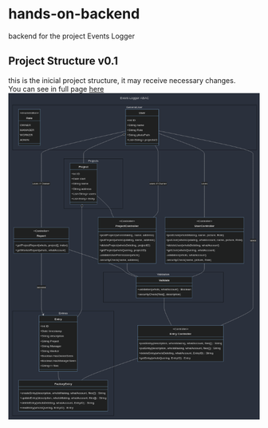 # hands-on-backend
 backend for the project Events Logger

## Project Structure v0.1
this is the inicial project structure, it may receive necessary changes.\
You can see in full page [here](https://mermaid.live/view#pako:eNqtV21vGjkQ_iuWpUpBB9ERoAkIRaIh10NXkjRRL9KVfvDtGvBlsVe2Ny2HyG_v2GvYXa_Ji9T9wuKZeTwvz4y9GxyJmOIBbrVaM66ZTugAXT5SrlufxGJBJRp9GF3MuBVHCVFqzMhCktWMI3jevUMxkzTSTPB8xTxfFNiJVgvdSPEfCAtJ8eZEqNC6EFxLkSRUekghFTRAmaIKsTm6_s7LJn-ThMVEU2NW6F_Cy3rG68ieisMt9CDCKeFk4SK6_hfsHvd4Ja2KxCD_QSIt5NrTfEHsu3NQcee_-a2lpRzoLU2FtHneZaZWhJJ9UM3bI6gDGXAuiaLsAS_O0S7PJIqoUsho1Wlhcn0gYgdVI0ABZHnqp_LrDOc7l3iGv20K_OGwkJyfF-u_pUJpa3oUUxVJlhq2N9H3pZioKXlgfGH-ED2KIpFx3URzllD19VsDfLzTEuRlsOzXYcU0oZrmcBZhbBbqGFZjMg5iLKguAXzOqLT2JZNSGba7DHOyoiolEbVSRtWmwoS8AJWOqCrYrbnQbL4-alQk2zIbcpxyA5RgLEYkKdml4I0ZrSfDImZp_IsR31qmAzAQafxcqQZ-w2z9RAYzOOEaTcbe4tgMUM2gyJqsUk-Ye4dKyQkr1KZ_WeiGalh4L-RDTfZBiIQSjv4kynb8HaX8sIrDDyjlewzP87JV0nWQ5W7eQaib8ojZnzV-Uh_3-nmxKpU2TeU89cwUjTLJ9PpiSaOHI0erZjnTjVp5A95-pJAekpiBufE5cAv7-u4Oh5RnKzAxO5RHn3mu768ub6tL09HV6KO_eH99-5e_NhpPJ1fPENLz8DAfHS9MiGGJCSssSZdCixuil574E1P6Kdd5QmlOVeVvHGZHVVqEUpwfrz1WjNVRZbCYEJsoZZHOJLyYuBrV46Ow-WJGVX2OvACRj6MCJTiNGtUjotDej52wcut55pcUq1wP-1yjjuOwvQG8JsfguptCuc3OJ1dv01yMx_SHF24-f6om9TC2ft-5rVSt6Zzg9aMXxq7Ub-0BEscSblTP8RyuTDKoYI-GpwMnSCX5tTvja7nuDEN0d557RK8YFFw_aJITu2JVcNtVHM7JID08coe0d9S2rXND5Yoptaf5S8yuurvN76pw3YE7EEVzIb3PhxnWSwaXW4UImmemJxBdEZagOVx34N8M4yaGiQ1rMXy82RIYGwrcwAN4jYl8mOEZ34IeybS4W_MID-YkUbSJ8yuO-5Dbr6aE48EG_8CDTrt73Ou2O712p33W6fW7TbzGg277-Ox9p3_SP-2e9UDWe79t4v-FAITfj_unJ-2TfrfdP223T-DHwv1jhVpmgE5jBpe4af6xab85tz8BfI1rBQ)
![Modeling](Modeling.png)